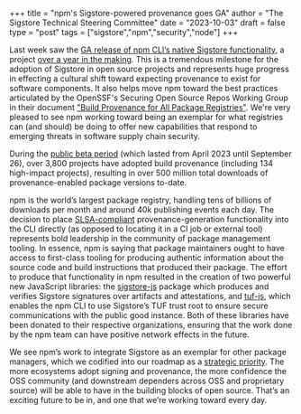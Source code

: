 +++
title = "npm's Sigstore-powered provenance goes GA"
author = "The Sigstore Technical Steering Committee"
date = "2023-10-03"
draft = false
type = "post"
tags = ["sigstore","npm","security","node"]
+++

Last week saw the [GA release of npm CLI’s native Sigstore functionality](https://github.blog/changelog/2023-09-26-npm-provenance-general-availability/), a project [over a year in the making](https://www.wired.com/story/github-code-signing-sigstore/). This is a tremendous milestone for the adoption of Sigstore in open source projects and represents huge progress in effecting a cultural shift toward expecting provenance to exist for software components. It also helps move npm toward the best practices articulated by the OpenSSF's Securing Open Source Repos Working Group in their document ["Build Provenance for All Package Registries"](https://github.com/ossf/wg-securing-software-repos/blob/main/docs/build-provenance-for-all-package-registries.md). We're very pleased to see npm working toward being an exemplar for what registries can (and should) be doing to offer new capabilities that respond to emerging threats in software supply chain security.

During the [public beta period](https://blog.sigstore.dev/npm-public-beta/) (which lasted from April 2023 until September 26), over 3,800 projects have adopted build provenance (including 134 high-impact projects), resulting in over 500 million total downloads of provenance-enabled package versions to-date. 

npm is the world’s largest package registry, handling tens of billions of downloads per month and around 40k publishing events each day. The decision to place [SLSA-compliant](https://slsa.dev/spec/v1.0/provenance) provenance-generation functionality into the CLI directly (as opposed to locating it in a CI job or external tool) represents bold leadership in the community of package management tooling. In essence, npm is saying that package maintainers ought to have access to first-class tooling for producing authentic information about the source code and build instructions that produced their package. The effort to produce that functionality in npm resulted in the creation of two powerful new JavaScript libraries: the [sigstore-js](https://github.com/sigstore/sigstore-js) package which produces and verifies Sigstore signatures over artifacts and attestations, and [tuf-js](https://github.com/theupdateframework/tuf-js), which enables the npm CLI to use Sigstore’s TUF trust root to ensure secure communications with the public good instance. Both of these libraries have been donated to their respective organizations, ensuring that the work done by the npm team can have positive network effects in the future.

We see npm’s work to integrate Sigstore as an exemplar for other package managers, which we codified into our roadmap as a [strategic priority](https://github.com/sigstore/community/blob/main/ROADMAP.md#focus-on-oss-package-managers-as-the-primary-path-for-sigstore-adoption-in-the-oss-ecosystems). The more ecosystems adopt signing and provenance, the more confidence the OSS community (and downstream dependers across OSS and proprietary source) will be able to have in the building blocks of open source. That’s an exciting future to be in, and one that we’re working toward every day.